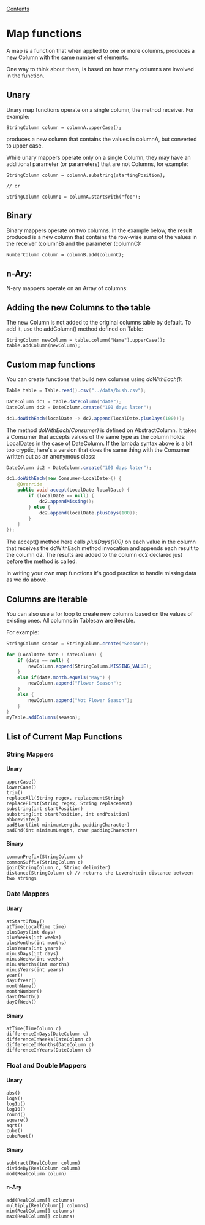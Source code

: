 [Contents](https://tlabs-data.github.io/tablesaw/userguide/toc)

Map functions
=============

A map is a function that when applied to one or more columns, produces a new Column with the same number of elements.

One way to think about them, is based on how many columns are involved in the function. 

## Unary

Unary map functions operate on a single column, the method receiver. For example:

    StringColumn column = columnA.upperCase();

produces a new column that contains the values in columnA, but converted to upper case.

While unary mappers operate only on a single Column, they may have an additional parameter (or parameters) that are not Columns, for example:

    StringColumn column = columnA.substring(startingPosition);
    
    // or
    
    StringColumn column1 = columnA.startsWith("foo");

## Binary

Binary mappers operate on two columns. In the example below, the result produced is a new column that contains the row-wise sums of the values in the receiver (columnB) and the parameter (columnC):

    NumberColumn column = columnB.add(columnC);

## n-Ary:

N-ary mappers operate on an Array of columns:

## Adding the new Columns to the table

The new Column is not added to the original columns table by default. To add it, use the addColumn() method defined on Table:

    StringColumn newColumn = table.column("Name").upperCase();
    table.addColumn(newColumn);

## Custom map functions 

You can create functions that build new columns using *doWithEach():*

```java
Table table = Table.read().csv("../data/bush.csv");

DateColumn dc1 = table.dateColumn("date");
DateColumn dc2 = DateColumn.create("100 days later");

dc1.doWithEach(localDate -> dc2.append(localDate.plusDays(100)));
```

The method *doWithEach(Consumer<T>)* is defined on AbstractColumn. It takes a Consumer that accepts values of the same type as the column holds: LocalDates in the case of DateColumn. If the lambda syntax above is a bit too cryptic, here's a version that does the same thing with the Consumer written out as an anonymous class:

```java
DateColumn dc2 = DateColumn.create("100 days later");

dc1.doWithEach(new Consumer<LocalDate>() {
    @Override
    public void accept(LocalDate localDate) {
        if (localDate == null) {
            dc2.appendMissing();
        } else {
        	dc2.append(localDate.plusDays(100));
        }
    }
});
```

The accept() method here calls *plusDays(100)*  on each value in the column that receives the doWithEach method invocation and appends each result to the column d2. The results are added to the column dc2 declared just before the method is called. 

In writing your own map functions it's good practice to handle missing data as we do above.

## Columns are iterable

You can also use a for loop to create new columns based on the values of existing ones. All columns in Tablesaw are iterable.

 For example: 

```java
StringColumn season = StringColumn.create("Season");

for (LocalDate date : dateColumn) {    
	if (date == null) {        
		newColumn.append(StringColumn.MISSING_VALUE);    
	}   
	else if(date.month.equals("May") {        
		newColumn.append("Flower Season");    
	}     
	else {   
    	newColumn.append("Not Flower Season");    
	}
}
myTable.addColumns(season);
```



## List of Current Map Functions

### String Mappers

#### Unary

    upperCase()
    lowerCase()
    trim()
    replaceAll(String regex, replacementString)
    replaceFirst(String regex, String replacement)
    substring(int startPosition)
    substring(int startPosition, int endPosition)
    abbreviate()
    padStart(int minimumLength, paddingCharacter)
    padEnd(int minimumLength, char paddingCharacter)

#### Binary

    commonPrefix(StringColumn c)
    commonSuffix(StringColumn c)
    join(StringColumn c, String delimiter)
    distance(StringColumn c) // returns the Levenshtein distance between two strings

### Date Mappers

#### Unary

    atStartOfDay()
    atTime(LocalTime time)
    plusDays(int days)
    plusWeeks(int weeks)
    plusMonths(int months)
    plusYears(int years)
    minusDays(int days)
    minusWeeks(int weeks)
    minusMonths(int months)
    minusYears(int years)
    year()
    dayOfYear()
    monthName()
    monthNumber()
    dayOfMonth()
    dayOfWeek()

#### Binary

    atTime(TimeColumn c)
    differenceInDays(DateColumn c)
    differenceInWeeks(DateColumn c)
    differenceInMonths(DateColumn c)
    differenceInYears(DateColumn c)

### Float and Double Mappers

#### Unary

    abs()
    logN()
    log1p()
    log10()
    round()
    square()
    sqrt()
    cube()
    cubeRoot()

#### Binary

    subtract(RealColumn column)
    divideBy(RealColumn column)
    mod(RealColumn column)

#### n-Ary

    add(RealColumn[] columns)
    multiply(RealColumn[] columns)
    min(RealColumn[] columns)
    max(RealColumn[] columns)
